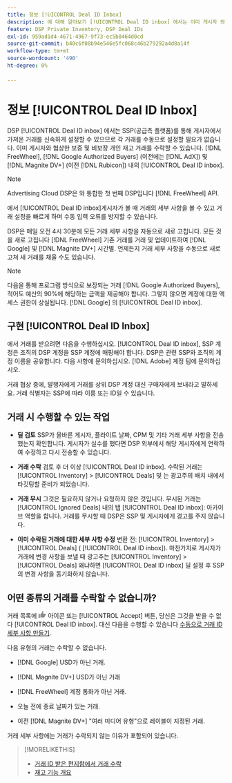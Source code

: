 ```yaml
---
title: 정보 [!UICONTROL Deal ID Inbox]
description: 에 대해 알아보기 [!UICONTROL Deal ID inbox] 에서는 이미 게시자 와 협상한 개인 거래를 허용할 수 있는 기능을 제공합니다. [!DNL FreeWheel], [!DNL Google Authorized Buyers] (이전에는 [!DNL AdX]), and [!DNL Magnite DV+] (이전 [!DNL Rubicon]).
feature: DSP Private Inventory, DSP Deal IDs
exl-id: 959ad1d4-4671-4967-9f73-ec5b0464d0cd
source-git-commit: b40c6f08b94e546e5fc068c46b279292a4d8a14f
workflow-type: tm+mt
source-wordcount: '490'
ht-degree: 0%

---
```


# 정보 [!UICONTROL Deal ID Inbox]

DSP [!UICONTROL Deal ID inbox] 에서는 SSP(공급측 플랫폼)를 통해 게시자에서 가져온 거래를 신속하게 설정할 수 있으므로 각 거래를 수동으로 설정할 필요가 없습니다. 이미 게시자와 협상한 보증 및 비보장 개인 재고 거래를 수락할 수 있습니다. [!DNL FreeWheel], [!DNL Google Authorized Buyers] (이전에는 [!DNL AdX]) 및 [!DNL Magnite DV+] (이전 [!DNL Rubicon]) 내의 [!UICONTROL Deal ID inbox].

>[!NOTE]
>
>Advertising Cloud DSP은 와 통합한 첫 번째 DSP입니다 [!DNL FreeWheel] API.

에서 [!UICONTROL Deal ID inbox]게시자가 볼 때 거래의 세부 사항을 볼 수 있고 거래 설정을 빠르게 하며 수동 입력 오류를 방지할 수 있습니다.

<!-- 
Accepting a deal automatically pre-populates a new Deal ID record with details from the publisher, and you need to enter only the publisher [always? or just in some cases?], the media type, who can access the deal, and any attribute labels to apply to the deal so it's easy to find. [Are labels a dimension you can report on?]

For each available deal, you can review the deal details sent directly from the publisher. Some deals are grouped as proposals (packages), and you can see the individual deal details by reviewing the deal.
   
You can accept any available deal or move an incorrect deal to the Ignored Deals tab. You can also un-ignore deals, which moves them back to the New Deals tab so you can potentially accept them.

For each deal, you can select one publisher and one media type (Desktop Video, Mobile Video, Connected TV, Display, or Audio), and you can share the deal with specific advertisers and with all advertisers for a specific account.
 -->

DSP은 매일 오전 4시 30분에 모든 거래 세부 사항을 자동으로 새로 고칩니다. 모든 것을 새로 고칩니다 [!DNL FreeWheel] 기존 거래를 거래 및 업데이트하여 [!DNL Google] 및 [!DNL Magnite DV+] 시간별. 언제든지 거래 세부 사항을 수동으로 새로 고쳐 새 거래를 채울 수도 있습니다.

<!-- MC: I'm not sure where I got the following. Is this currently true? -->
>[!NOTE]
>
>다음을 통해 프로그램 방식으로 보장되는 거래 [!DNL Google Authorized Buyers], 적어도 예산의 90%에 해당하는 금액을 제공해야 합니다. 그렇지 않으면 계정에 대한 액세스 권한이 상실됩니다. [!DNL Google] 의 [!UICONTROL Deal ID inbox].

## 구현 [!UICONTROL Deal ID Inbox]

에서 거래를 받으려면 다음을 수행하십시오. [!UICONTROL Deal ID inbox], SSP 계정은 조직의 DSP 계정을 SSP 계정에 매핑해야 합니다. DSP은 관련 SSP와 조직의 계정 이름을 공유합니다. 다음 사항에 문의하십시오. [!DNL Adobe] 계정 팀에 문의하십시오.

거래 협상 중에, 발행자에게 거래를 상위 DSP 계정 대신 구매자에게 보내라고 말하세요. 거래 식별자는 SSP에 따라 이름 또는 ID일 수 있습니다.

## 거래 시 수행할 수 있는 작업

* **딜 검토** SSP가 올바른 게시자, 플라이트 날짜, CPM 및 기타 거래 세부 사항을 전송했는지 확인합니다. 게시자가 실수를 했다면 DSP 외부에서 해당 게시자에게 연락하여 수정하고 다시 전송할 수 있습니다.

* **거래 수락** 검토 후 더 이상 [!UICONTROL Deal ID inbox]. 수락된 거래는 [!UICONTROL Inventory] > [!UICONTROL Deals] 및 는 광고주의 배치 내에서 타깃팅할 준비가 되었습니다.

* **거래 무시** 그것은 필요하지 않거나 요청하지 않은 것입니다. 무시된 거래는 [!UICONTROL Ignored Deals] 내의 탭 [!UICONTROL Deal ID inbox]: 아카이브 역할을 합니다. 거래를 무시할 때 DSP은 SSP 및 게시자에게 경고를 주지 않습니다.

* **이미 수락된 거래에 대한 세부 사항 수정** 변환 전: [!UICONTROL Inventory] > [!UICONTROL Deals] ( [!UICONTROL Deal ID inbox]). 마찬가지로 게시자가 거래에 변경 사항을 보낼 때 광고주는 [!UICONTROL Inventory] > [!UICONTROL Deals] 왜냐하면 [!UICONTROL Deal ID inbox] 딜 설정 후 SSP의 변경 사항을 동기화하지 않습니다.

## 어떤 종류의 거래를 수락할 수 없습니까?

거래 목록에 ![수락](/help/dsp/assets/accept.png) 아이콘 또는 [!UICONTROL Accept] 버튼, 당신은 그것을 받을 수 없다 [!UICONTROL Deal ID inbox]. 대신 다음을 수행할 수 있습니다 [수동으로 거래 ID 세부 사항 만들기](/help/dsp/inventory/deal-id-create.md).

다음 유형의 거래는 수락할 수 없습니다.

* [!DNL Google] USD가 아닌 거래.

* [!DNL Magnite DV+] USD가 아닌 거래

* [!DNL FreeWheel] 계정 통화가 아닌 거래.

* 오늘 전에 종료 날짜가 있는 거래.

* 이전 [!DNL Magnite DV+] &quot;여러 미디어 유형&quot;으로 레이블이 지정된 거래.

거래 세부 사항에는 거래가 수락되지 않는 이유가 포함되어 있습니다.

>[!MORELIKETHIS]
>
>* [거래 ID 받은 편지함에서 거래 수락](deal-id-inbox-accept.md)
>* [재고 기능 개요](inventory-overview.md)

